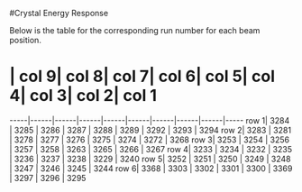 #Crystal Energy Response

Below is the table for the corresponding run number for each beam position.

 #   | col 9| col 8| col 7| col 6| col 5| col 4| col 3| col 2| col 1
-----|------|------|------|------|------|------|------|------|-----
row 1| 3284 | 3285 | 3286 | 3287 | 3288 | 3289 | 3292 | 3293 | 3294
row 2| 3283 | 3281 | 3278 | 3277 | 3276 | 3275 | 3274 | 3272 | 3268
row 3| 3253 | 3254 | 3256 | 3257 | 3258 | 3263 | 3265 | 3266 | 3267
row 4| 3233 | 3234 | 3232 | 3235 | 3236 | 3237 | 3238 | 3229 | 3240
row 5| 3252 | 3251 | 3250 | 3249 | 3248 | 3247 | 3246 | 3245 | 3244
row 6| 3368 | 3303 | 3302 | 3301 | 3300 | 3369 | 3297 | 3296 | 3295


